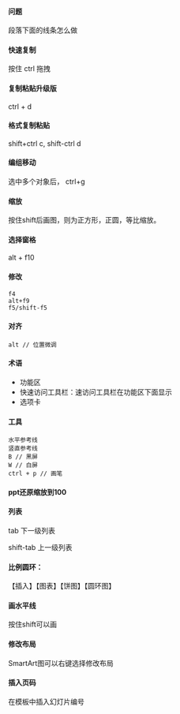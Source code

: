 #### 问题

段落下面的线条怎么做

#### 快速复制

按住 ctrl 拖拽

#### 复制粘贴升级版

ctrl + d

#### 格式复制粘贴

shift+ctrl c, shift-ctrl d

#### 编组移动

选中多个对象后， ctrl+g

#### 缩放

按住shift后画图，则为正方形，正圆，等比缩放。

#### 选择窗格

alt + f10 

#### 修改
```
f4 
alt+f9
f5/shift-f5
```

#### 对齐
```
alt // 位置微调
```

#### 术语

* 功能区
* 快速访问工具栏：速访问工具栏在功能区下面显示
* 选项卡

#### 工具
```
水平参考线
竖直参考线
B // 黑屏
W // 白屏
ctrl + p // 画笔
```
#### ppt还原缩放到100 

#### 列表 

tab	下一级列表

shift-tab	上一级列表

#### 比例圆环：
  
【插入】【图表】【饼图】【圆环图】

#### 画水平线
  
 按住shift可以画

#### 修改布局
  
SmartArt图可以右键选择修改布局

#### 插入页码
  
在模板中插入幻灯片编号
